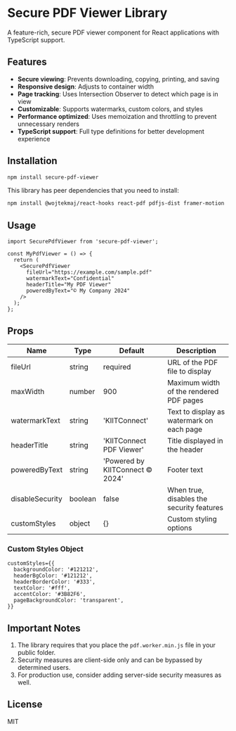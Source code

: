 
# Secure PDF Viewer Library

A feature-rich, secure PDF viewer component for React applications with TypeScript support.

## Features

- **Secure viewing**: Prevents downloading, copying, printing, and saving
- **Responsive design**: Adjusts to container width
- **Page tracking**: Uses Intersection Observer to detect which page is in view
- **Customizable**: Supports watermarks, custom colors, and styles
- **Performance optimized**: Uses memoization and throttling to prevent unnecessary renders
- **TypeScript support**: Full type definitions for better development experience

## Installation

```bash
npm install secure-pdf-viewer
```

This library has peer dependencies that you need to install:

```bash
npm install @wojtekmaj/react-hooks react-pdf pdfjs-dist framer-motion
```

## Usage

```tsx
import SecurePdfViewer from 'secure-pdf-viewer';

const MyPdfViewer = () => {
  return (
    <SecurePdfViewer 
      fileUrl="https://example.com/sample.pdf"
      watermarkText="Confidential"
      headerTitle="My PDF Viewer" 
      poweredByText="© My Company 2024"
    />
  );
};
```

## Props

| Name | Type | Default | Description |
|------|------|---------|-------------|
| fileUrl | string | required | URL of the PDF file to display |
| maxWidth | number | 900 | Maximum width of the rendered PDF pages |
| watermarkText | string | 'KIITConnect' | Text to display as watermark on each page |
| headerTitle | string | 'KIITConnect PDF Viewer' | Title displayed in the header |
| poweredByText | string | 'Powered by KIITConnect © 2024' | Footer text |
| disableSecurity | boolean | false | When true, disables the security features |
| customStyles | object | {} | Custom styling options |

### Custom Styles Object

```tsx
customStyles={{
  backgroundColor: '#121212',
  headerBgColor: '#121212',
  headerBorderColor: '#333',
  textColor: '#fff',
  accentColor: '#3B82F6',
  pageBackgroundColor: 'transparent',
}}
```

## Important Notes

1. The library requires that you place the `pdf.worker.min.js` file in your public folder.
2. Security measures are client-side only and can be bypassed by determined users.
3. For production use, consider adding server-side security measures as well.

## License

MIT
